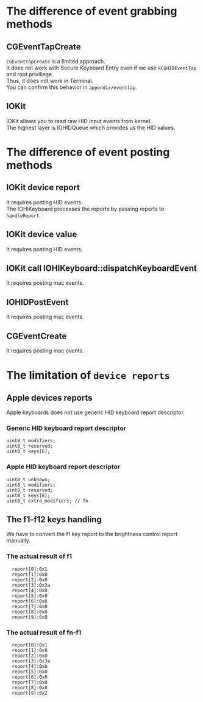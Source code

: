 # The difference of event grabbing methods

## CGEventTapCreate

`CGEventTapCreate` is a limited approach.<br />
It does not work with Secure Keyboard Entry even if we use `kCGHIDEventTap` and root privillege.<br />
Thus, it does not work in Terminal.<br />
You can confirm this behavior in `appendix/eventtap`.

## IOKit

IOKit allows you to read raw HID input events from kernel.<br />
The highest layer is IOHIDQueue which provides us the HID values.

# The difference of event posting methods

## IOKit device report

It requires posting HID events.<br />
The IOHIKeyboard processes the reports by passing reports to `handleReport`.

## IOKit device value

It requires posting HID events.<br />

## IOKit call IOHIKeyboard::dispatchKeyboardEvent

It requires posting mac events.<br />

## IOHIDPostEvent

It requires posting mac events.<br />

## CGEventCreate

It requires posting mac events.<br />


# The limitation of `device reports`

## Apple devices reports

Apple keyboards does not use generic HID keyboard report descriptor.

### Generic HID keyboard report descriptor

```
uint8_t modifiers;
uint8_t reserved;
uint8_t keys[6];
```

### Apple HID keyboard report descriptor

```
uint8_t unknown;
uint8_t modifiers;
uint8_t reserved;
uint8_t keys[6];
uint8_t extra_modifiers; // fn
```

## The f1-f12 keys handling

We have to convert the f1 key report to the brightness control report manually.

### The actual result of f1

```
  report[0]:0x1
  report[1]:0x0
  report[2]:0x0
  report[3]:0x3a
  report[4]:0x0
  report[5]:0x0
  report[6]:0x0
  report[7]:0x0
  report[8]:0x0
  report[9]:0x0
```

### The actual result of fn-f1

```
  report[0]:0x1
  report[1]:0x0
  report[2]:0x0
  report[3]:0x3a
  report[4]:0x0
  report[5]:0x0
  report[6]:0x0
  report[7]:0x0
  report[8]:0x0
  report[9]:0x2
```
